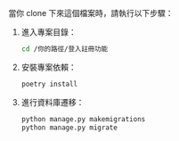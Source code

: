 當你 clone 下來這個檔案時，請執行以下步驟：

1. 進入專案目錄：

   ```bash
   cd /你的路徑/登入註冊功能
   ```

2. 安裝專案依賴：

   ```bash
   poetry install
   ```

3. 進行資料庫遷移：
   ```bash
   python manage.py makemigrations
   python manage.py migrate
   ```
